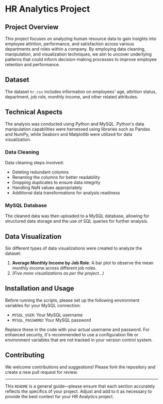 # HR Analytics Project

## Project Overview

This project focuses on analyzing human resource data to gain insights into employee attrition, performance, and satisfaction across various departments and roles within a company. By employing data cleaning, manipulation, and visualization techniques, we aim to uncover underlying patterns that could inform decision-making processes to improve employee retention and performance.

## Dataset

The dataset `hr.csv` includes information on employees' age, attrition status, department, job role, monthly income, and other related attributes.

## Technical Aspects

The analysis was conducted using Python and MySQL. Python's data manipulation capabilities were harnessed using libraries such as Pandas and NumPy, while Seaborn and Matplotlib were utilized for data visualization.

### Data Cleaning

Data cleaning steps involved:

- Deleting redundant columns
- Renaming the columns for better readability
- Dropping duplicates to ensure data integrity
- Handling NaN values appropriately
- Additional data transformations for analysis readiness

### MySQL Database

The cleaned data was then uploaded to a MySQL database, allowing for structured data storage and the use of SQL queries for further analysis.

## Data Visualization

Six different types of data visualizations were created to analyze the dataset:

1. **Average Monthly Income by Job Role**: A bar plot to observe the mean monthly income across different job roles.
2. *(Five more visualizations as per the project...)*
   
## Installation and Usage

Before running the scripts, please set up the following environment variables for your MySQL connection:
- `MYSQL_USER`: Your MySQL username
- `MYSQL_PASSWORD`: Your MySQL password

Replace these in the code with your actual username and password. For enhanced security, it's recommended to use a configuration file or environment variables that are not tracked in your version control system.


## Contributing

We welcome contributions and suggestions! Please fork the repository and create a new pull request for review.


---

This `README` is a general guide—please ensure that each section accurately reflects the specifics of your project. Adjust and add to it as necessary to provide the best context for your HR Analytics project.
